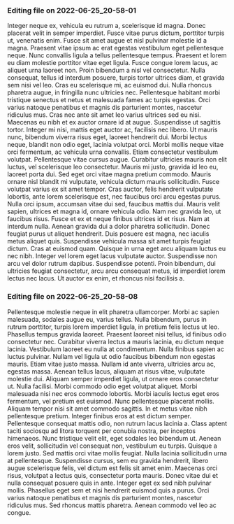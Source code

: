 

### Editing file on 2022-06-25_20-58-01

Integer neque ex, vehicula eu rutrum a, scelerisque id magna. Donec placerat velit in semper imperdiet. Fusce vitae purus dictum, porttitor turpis ut, venenatis enim. Fusce sit amet augue et nisl pulvinar molestie id a magna. Praesent vitae ipsum ac erat egestas vestibulum eget pellentesque neque. Nunc convallis ligula a tellus pellentesque tempus. Praesent et lorem eu diam molestie porttitor vitae eget ligula. Fusce congue lorem lacus, ac aliquet urna laoreet non. Proin bibendum a nisl vel consectetur. Nulla consequat, tellus id interdum posuere, turpis tortor ultrices diam, et gravida sem nisi vel leo. Cras eu scelerisque mi, ac euismod dui. Nulla rhoncus pharetra augue, in fringilla nunc ultricies nec. Pellentesque habitant morbi tristique senectus et netus et malesuada fames ac turpis egestas.
Orci varius natoque penatibus et magnis dis parturient montes, nascetur ridiculus mus. Cras nec ante sit amet leo varius ultrices sed eu nisi. Maecenas eu nibh et ex auctor ornare id at augue. Suspendisse ut sagittis tortor. Integer mi nisi, mattis eget auctor ac, facilisis nec libero. Ut mauris nunc, bibendum viverra risus eget, laoreet hendrerit dui. Morbi lectus neque, blandit non odio eget, lacinia volutpat orci. Morbi mollis neque vitae orci fermentum, ac vehicula urna convallis. Etiam consectetur vestibulum volutpat. Pellentesque vitae cursus augue. Curabitur ultricies mauris non elit luctus, vel scelerisque leo consectetur. Mauris mi justo, gravida id leo eu, laoreet porta dui. Sed eget orci vitae magna pretium commodo.
Mauris ornare nisl blandit mi vulputate, vehicula dictum mauris sollicitudin. Fusce volutpat varius ex sit amet tempor. Cras auctor, felis hendrerit vulputate lobortis, ante lorem scelerisque est, nec faucibus orci arcu egestas purus. Nulla orci ipsum, accumsan vitae dui sed, faucibus mattis dui. Mauris velit sapien, ultrices et magna id, ornare vehicula odio. Nam nec gravida leo, ut faucibus risus. Fusce et ex et neque finibus ultrices id et risus. Nam at interdum nulla. Aenean gravida dui a dolor pharetra sollicitudin. Donec feugiat purus ut aliquet hendrerit. Duis posuere est magna, nec iaculis metus aliquet quis.
Suspendisse vehicula massa sit amet turpis feugiat dictum. Cras at euismod quam. Quisque in urna eget arcu aliquam luctus eu nec nibh. Integer vel lorem eget lacus vulputate auctor. Suspendisse non arcu vel dolor rutrum dapibus. Suspendisse potenti. Proin bibendum, dui ultricies feugiat consectetur, arcu arcu consequat metus, id imperdiet lorem lectus nec lacus. Ut auctor ex enim, et rhoncus nisi facilisis a.




### Editing file on 2022-06-25_20-58-08

Pellentesque molestie neque in elit pharetra ullamcorper. Morbi ac sapien malesuada, sodales augue eu, varius tellus. Nulla bibendum, purus in rutrum porttitor, turpis lorem imperdiet ligula, in pretium felis lectus ut leo. Phasellus tempus gravida laoreet. Praesent laoreet nisi tellus, id finibus odio consectetur nec. Curabitur viverra lectus a mauris lacinia, eu dictum neque lacinia. Vestibulum laoreet eu nulla at condimentum.
Nulla finibus sapien ac luctus pulvinar. Nullam vel ligula ut odio faucibus bibendum non egestas mauris. Etiam vitae justo massa. Nullam id ante viverra, ultricies arcu ac, egestas massa. Aenean tellus lacus, aliquam at risus vitae, vulputate molestie dui. Aliquam semper imperdiet ligula, ut ornare eros consectetur ut. Nulla facilisi. Morbi commodo odio eget volutpat aliquet. Morbi malesuada nisi nec eros commodo lobortis. Morbi iaculis lectus eget eros fermentum, vel pretium est euismod. Nunc pellentesque placerat mollis. Aliquam tempor nisi sit amet commodo sagittis. In et metus vitae nibh pellentesque pretium. Integer finibus eros at est dictum semper.
Pellentesque consequat mattis odio, non rutrum lacus lacinia a. Class aptent taciti sociosqu ad litora torquent per conubia nostra, per inceptos himenaeos. Nunc tristique velit elit, eget sodales leo bibendum ut. Aenean eros velit, sollicitudin vel consequat non, vestibulum eu turpis. Quisque a lorem justo. Sed mattis orci vitae mollis feugiat. Nulla lacinia sollicitudin urna at pellentesque. Suspendisse cursus, sem eu gravida hendrerit, libero augue scelerisque felis, vel dictum est felis sit amet enim.
Maecenas orci risus, volutpat a lectus quis, consectetur porta mauris. Donec vitae dui et nulla consequat posuere quis in ante. Integer eget ex sed nibh pulvinar mollis. Phasellus eget sem et nisi hendrerit euismod quis a purus. Orci varius natoque penatibus et magnis dis parturient montes, nascetur ridiculus mus. Sed rhoncus mattis pharetra. Aenean commodo vel leo ac congue.


